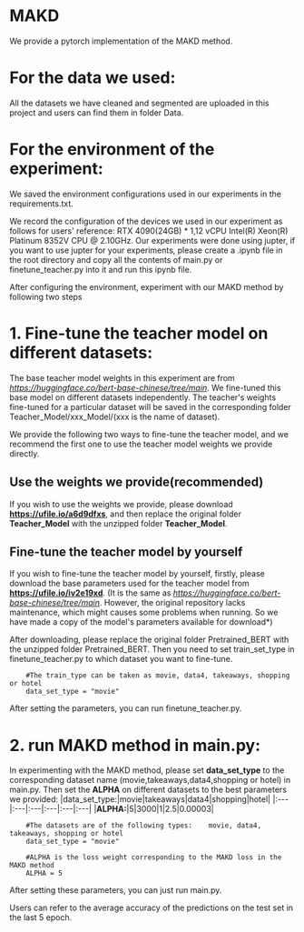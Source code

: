 # MAKD
We provide a pytorch implementation of the MAKD method.

# For the data we used:
All the datasets we have cleaned and segmented are uploaded in this project and users can find them in folder Data.

# For the environment of the experiment:
We saved the environment configurations used in our experiments in the requirements.txt.

We record the configuration of the devices we used in our experiment as follows for users' reference: RTX 4090(24GB) * 1,12 vCPU Intel(R) Xeon(R) Platinum 8352V CPU @ 2.10GHz. 
Our experiments were done using jupter, if you want to use jupter for your experiments, please create a .ipynb file in the root directory and copy all the contents of main.py or finetune_teacher.py into it and run this ipynb file.

After configuring the environment, experiment with our MAKD method by following two steps

# 1. Fine-tune the teacher model on different datasets:
The base teacher model weights in this experiment are from *https://huggingface.co/bert-base-chinese/tree/main*. We fine-tuned this base model on different datasets independently.
The teacher's weights fine-tuned for a particular dataset will be saved in the corresponding folder Teacher_Model/xxx_Model/(xxx is the name of dataset).

We provide the following two ways to fine-tune the teacher model, and we recommend the first one to use the teacher model weights we provide directly.


## Use the weights we provide(recommended)
If you wish to use the weights we provide, please download **https://ufile.io/a6d9dfxs**, and then replace the original folder **Teacher_Model**  with the unzipped folder **Teacher_Model**. 

## Fine-tune the teacher model by yourself
If you wish to fine-tune the teacher model by yourself, firstly, please download the base parameters used for the teacher model from **https://ufile.io/iv2e19xd**. (It is the same as *https://huggingface.co/bert-base-chinese/tree/main*. However, the original repository lacks maintenance, which might causes some problems when running. So we have made a copy of the model's parameters available for download*) 

After downloading, please replace the original folder Pretrained_BERT with the unzipped folder Pretrained_BERT. Then you need to set train_set_type in finetune_teacher.py to which dataset you want to fine-tune. 
```
    #The train_type can be taken as movie, data4, takeaways, shopping or hotel
    data_set_type = "movie"
```

After setting the parameters, you can run finetune_teacher.py. 


# 2. run MAKD method in main.py:
In experimenting with the MAKD method, please set **data_set_type** to the corresponding dataset name (movie,takeaways,data4,shopping or hotel) in main.py. Then set the **ALPHA** on different datasets to the best parameters we provided: 
|data_set_type:|movie|takeaways|data4|shopping|hotel|
|:---|:---|:---|:---|:---|:---|
|**ALPHA:**|5|3000|1|2.5|0.00003|
```
    #The datasets are of the following types:    movie, data4, takeaways, shopping or hotel
    data_set_type = "movie"
    
    #ALPHA is the loss weight corresponding to the MAKD loss in the MAKD method
    ALPHA = 5

```
After setting these parameters, you can just run main.py. 

Users can refer to the average accuracy of the predictions on the test set in the last 5 epoch. 

